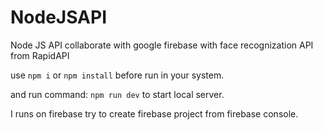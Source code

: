 # NodeJSAPI
Node JS API collaborate with google firebase with face recognization API from RapidAPI


use <code>npm i</code> or <code>npm install</code> before run in your system.

and run command: <code>npm run dev</code> to start local server.

I runs on firebase try to create firebase project from firebase console.